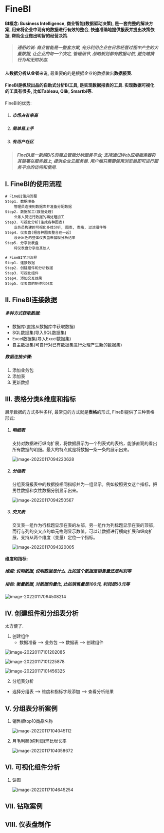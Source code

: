 # FineBI

#### BI概念: Business Intelligence, 商业智能(数据驱动决策), 是一套完整的解决方案, 用来将企业中现有的数据进行有效的整合, 快速准确地提供报表并提出决策依据, 帮助企业做出明智的经营决策.

> ##### 通俗的说: 商业智能是一整套方案, 充分利用企业在日常经营过程中产生的大量数据, 让企业的每一个决定, 管理细节, 战略规划都有数据可依, 避免瞎猜行为和无知状态.

从**数据分析从业者**来说, 最重要的的是根据企业的数据做出**数据报表**.

#### FineBI是帆软出品的自助式分析BI工具, 是实现数据报表的工具. 实现数据可视化的工具有很多, 比如Tableau, Qlik, Smartbi等.

FineBI的优势: 

 1. ##### 市场占有率高

 2. ##### 简单易上手

 3. ##### 有用户社区

> ##### FineBI是一款纯**B/S**的商业智能分析服务平台; 支持通过Web应用服务器将其部署在服务器上, 提供企业云服务器. 用户端只需要使用浏览器即可进行服务平台的访问和使用.

## I. FineBI的使用流程

```shell
# FineBI使用流程
Step1. 数据准备
	管理员连接到数据库并准备分配数据
Step2. 数据加工(数据处理)
	业务人员进行数据的再处理加工
Step3. 可视化分析(生成各种图表)
	业务员构建的可视化多维分析, 图表, 表格, 过滤组件等
Step4. 仪表盘(把各种图表整合在一起)
	设计出色的整体仪表盘来展现分析结果
Step5. 分享仪表盘
	将仪表盘分享给其他人

# FineBI学习流程
Step1. 连接数据
Step2. 创建组件和分析数据
Step3. 可视化组件
Step4. 添加交互效果
Step5. 仪表盘的制作和分享
```

## II. FineBI连接数据

##### 多种方式获取数据:

- 数据库(直接从数据库中获取数据)
- SQL数据集(导入SQL数据集)
- Excel数据集(导入Excel数据集)
- 自主数据集(可自行对已有数据集进行处理产生新的数据集)

##### 数据连接步骤: 

1. 添加业务包
2. 添加表
3. 更新数据

## III. 表格分类&维度和指标

展示数据的方式多种多样, 最常见的方式就是**表格**的形式, FineBI提供了三种表格形式:

1. ##### 明细表

    支持对数据进行纵向扩展，将数据展示为一个列表式的表格，能够直观的看出所有数据的明细。最大的特点就是将数据一条一条的展示出来。

    ![image-20220117094220628](imgs/image-20220117094220628.png)

2. ##### 分组表

    分组表将报表中的数据按相同指标并为一组显示，例如按照男女这个指标，把男性数据和女性数据分别显示出来。

    ![image-20220117094250567](imgs/image-20220117094250567.png)

3. ##### 交叉表

    交叉表一组作为行标题显示在表的左部，另一组作为列标题显示在表的顶部，而行与列的交叉点的单元格则显示数值。可以让数据进行横向扩展和纵向扩展，支持从两个维度（变量）定位一个指标。

    ![image-20220117094320005](imgs/image-20220117094320005.png)

#### 维度和指标:

##### 维度: 说明数据, 说明数据是什么. 比如这个数据是销售量还是利润等

##### 指标: 衡量数据, 对数据的量化, 比如销售量是100元, 利润是50元等

![image-20220117094508214](imgs/image-20220117094508214.png)

## IV. 创建组件和分组表分析

太方便了.

1. 创建组件
    - 数据准备 —> 业务包 —> 数据表 —> 创建组件

![image-20220117101202085](imgs/image-20220117101202085.png)

![image-20220117101225878](imgs/image-20220117101225878.png)

![image-20220117101456325](imgs/image-20220117101456325.png)

2. 分组表分析

- 选择分组表 —> 维度和指标字段添加 —> 查看分析结果

## V. 分组表分析案例

1. 销售额top10商品名称

    ![image-20220117104045112](imgs/image-20220117104045112.png)

2. 月毛利额(纯利润)环比增长率

    ![image-20220117104058672](imgs/image-20220117104058672.png)

## VI. 可视化组件分析

1. 饼图

    ![image-20220117104645254](imgs/image-20220117104645254.png)

## VII. 钻取案例

## VIII. 仪表盘制作